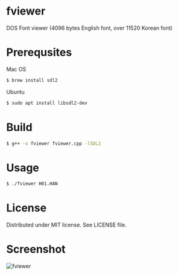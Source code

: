 # fviewer
DOS Font viewer (4096 bytes English font, over 11520 Korean font)

# Prerequsites
Mac OS
```sh
$ brew install sdl2
```

Ubuntu
```sh
$ sudo apt install libsdl2-dev
```

# Build
```sh
$ g++ -o fviewer fviewer.cpp -lSDL2
```

# Usage
```sh
$ ./fviewer H01.HAN
```

# License
Distributed under MIT license. See LICENSE file.

# Screenshot
![fviewer](https://user-images.githubusercontent.com/39606947/144691808-d637f684-1213-4f64-8cae-187b969dc6d6.png)

